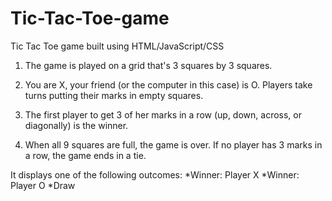 # Tic-Tac-Toe-game

Tic Tac Toe game built using HTML/JavaScript/CSS


1. The game is played on a grid that's 3 squares by 3 squares.

2. You are X, your friend (or the computer in this case) is O. Players take turns putting their marks in empty squares.

3. The first player to get 3 of her marks in a row (up, down, across, or diagonally) is the winner.

4. When all 9 squares are full, the game is over. If no player has 3 marks in a row, the game ends in a tie.

It displays one of the following outcomes:
*Winner: Player X
*Winner: Player O
*Draw

